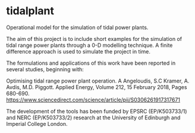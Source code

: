 # tidalplant
Operational model for the simulation of tidal power plants.

The aim of this project is to include short examples for the simulation of tidal range power plants through a 0-D modelling technique. A finite difference approach is used to simulate the project in time.

The formulations and applications of this work have been reported in several studies, beginning with: 

Optimising tidal range power plant operation. A Angeloudis, S.C Kramer, A. Avdis, M.D. Piggott. Applied Energy, Volume 212, 15 February 2018, Pages 680-690. https://www.sciencedirect.com/science/article/pii/S0306261917317671

The development of the tools has been funded by EPSRC (EP/K503733/1) and NERC (EP/K503733/2) research at the University of Edinburgh and Imperial College London.
